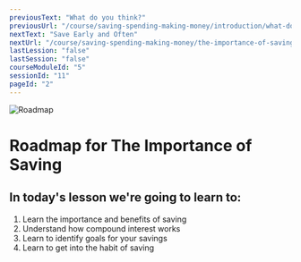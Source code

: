```yaml
---
previousText: "What do you think?"
previousUrl: "/course/saving-spending-making-money/introduction/what-do-you-think"
nextText: "Save Early and Often"
nextUrl: "/course/saving-spending-making-money/the-importance-of-saving/save-early-and-often"
lastLession: "false"
lastSession: "false"
courseModuleId: "5"
sessionId: "11"
pageId: "2"
---
```



![Roadmap](/assets/img/roadmap.png)
# Roadmap for The Importance of Saving
## In today's lesson we're going to learn to:
1. Learn the importance and benefits of saving
2. Understand how compound interest works
3. Learn to identify goals for your savings
4. Learn to get into the habit of saving

